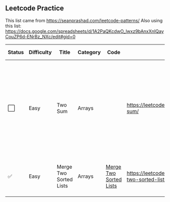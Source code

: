 ## Leetcode Practice

This list came from https://seanprashad.com/leetcode-patterns/
Also using this list: https://docs.google.com/spreadsheets/d/1A2PaQKcdwO_lwxz9bAnxXnIQayCouZP6d-ENrBz_NXc/edit#gid=0


|Status | Difficulty | Title | Category | Code | Link | Notes | Time Taken |
| --- | --- | --- | --- | --- | --- | --- | --- |
| :white_large_square: | Easy | Two Sum | Arrays |  | https://leetcode.com/problems/two-sum/| use hash map to instantly check for difference value, map will add index of last occurrence of a num, don’t use same element twice|  |
| :white_check_mark: | Easy | Merge Two Sorted Lists | Arrays | [Merge Two Sorted Lists](https://github.com/ivymorenomt/PrepPythonLeetcode/blob/master/Leetcode/MergeTwoList.py) | https://leetcode.com/problems/merge-two-sorted-lists/ | join two lists together and sort them in order | 5mins |
